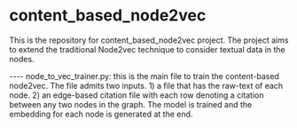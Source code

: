 # content_based_node2vec
This is the repository for content_based_node2vec project. The project aims to extend the traditional Node2vec technique to consider textual data in the nodes.

---- node_to_vec_trainer.py: this is the main file to train the content-based node2vec. The file admits two inputs. 1) a file that has the raw-text of each node. 2) an edge-based citation file with each row denoting a citation between any two nodes in the graph. The model is trained and the embedding for each node is generated at the end.

